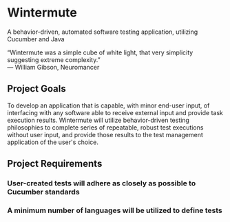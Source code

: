 # Wintermute
A behavior-driven, automated software testing application, utilizing Cucumber and Java

“Wintermute was a simple cube of white light, that very simplicity suggesting extreme complexity.”  
    ― William Gibson, Neuromancer

## Project Goals
To develop an application that is capable, with minor end-user input, of interfacing with any software able to receive external input and provide task execution results. Wintermute will utilize behavior-driven testing philosophies to complete series of repeatable, robust test executions without user input, and provide those results to the test management application of the user's choice.

## Project Requirements
### User-created tests will adhere as closely as possible to Cucumber standards
### A minimum number of languages will be utilized to define tests
